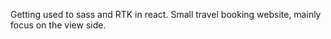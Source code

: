 Getting used to sass and RTK in react.
Small travel booking website, mainly focus on the view side.
